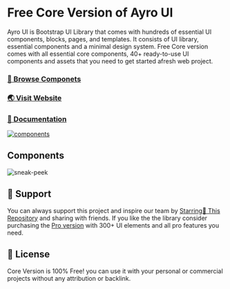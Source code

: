 # Free Core Version of Ayro UI
Ayro UI is Bootstrap UI Library that comes with hundreds of essential UI components, blocks, pages, and templates. It consists of UI library, essential components and a minimal design system. Free Core version comes with all essential core components, 40+ ready-to-use UI components and assets that you need to get started afresh web project.

### [🚀 Browse Componets](https://ayroui.com/components)

### [🌏 Visit Website](https://ayroui.com)

### [📃 Documentation](https://ayroui.com/docs)

[![components](https://uideck.com/wp-content/uploads/2021/10/ayroui-core-gh.png)](https://ayroui.com/components)

## Components

![sneak-peek](https://github.com/ayroui/free-ui-components/blob/main/components.jpg)

## 💙 Support
You can always support this project and inspire our team by [Starring🌟 This Repository](https://github.com/ayroui/free-ui-components/) 
and sharing with friends. If you like the the library consider purchasing the [Pro version](https://ayroui.com/pricing) with 300+ UI elements and all pro features you need.

## 🎁 License
Core Version is 100% Free! you can use it with your personal or commercial projects without any attribution or backlink.
